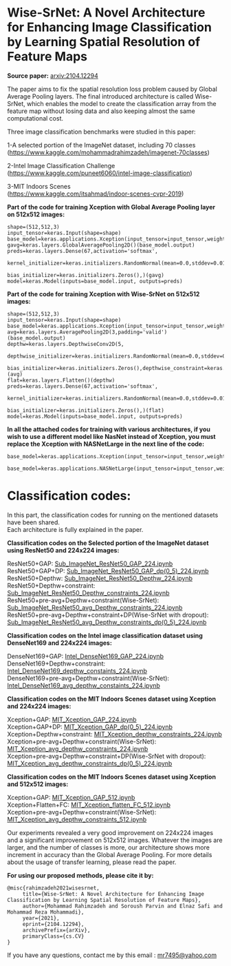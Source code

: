 # Wise-SrNet: A Novel Architecture for Enhancing Image Classification by Learning Spatial Resolution of Feature Maps

**Source paper:** [arxiv:2104.12294](https://arxiv.org/abs/2104.12294)

The paper aims to fix the spatial resolution loss problem caused by Global Average Pooling layers. The final introduced architecture is called Wise-SrNet, which enables the model to create the classification array from the feature map without losing data and also keeping almost the same computational cost.

Three image classification benchmarks were studied in this paper:

1-A selected portion of the ImageNet dataset, including 70 classes </br> (https://www.kaggle.com/mohammadrahimzadeh/imagenet-70classes)

2-Intel Image Classification Challenge  </br> (https://www.kaggle.com/puneet6060/intel-image-classification) </br> 

3-MIT Indoors Scenes  </br> (https://www.kaggle.com/itsahmad/indoor-scenes-cvpr-2019) </br> 

**Part of the code for training Xception with Global Average Pooling layer on 512x512 images:**

```
shape=(512,512,3)
input_tensor=keras.Input(shape=shape)
base_model=keras.applications.Xception(input_tensor=input_tensor,weights='imagenet',include_top=False)
gavg=keras.layers.GlobalAveragePooling2D()(base_model.output)
preds=keras.layers.Dense(67,activation='softmax',
                          kernel_initializer=keras.initializers.RandomNormal(mean=0.0,stddev=0.01),
                          bias_initializer=keras.initializers.Zeros(),)(gavg)
model=keras.Model(inputs=base_model.input, outputs=preds) 
```

**Part of the code for training Xception with Wise-SrNet on 512x512 images:**

```
shape=(512,512,3)
input_tensor=keras.Input(shape=shape)
base_model=keras.applications.Xception(input_tensor=input_tensor,weights='imagenet',include_top=False)
avg=keras.layers.AveragePooling2D(3,padding='valid')(base_model.output)
depthw=keras.layers.DepthwiseConv2D(5,
                                      depthwise_initializer=keras.initializers.RandomNormal(mean=0.0,stddev=0.01),
                                      bias_initializer=keras.initializers.Zeros(),depthwise_constraint=keras.constraints.NonNeg())(avg)
flat=keras.layers.Flatten()(depthw)
preds=keras.layers.Dense(67,activation='softmax',
                          kernel_initializer=keras.initializers.RandomNormal(mean=0.0,stddev=0.01),
                          bias_initializer=keras.initializers.Zeros(),)(flat)
model=keras.Model(inputs=base_model.input, outputs=preds)  
```

**In all the attached codes for training with various architectures, if you wish to use a different model like NasNet instead of Xception, you must replace the Xception with NASNetLarge in the next line of the code:**

```
base_model=keras.applications.Xception(input_tensor=input_tensor,weights='imagenet',include_top=False)

base_model=keras.applications.NASNetLarge(input_tensor=input_tensor,weights='imagenet',include_top=False)
```

# Classification codes:

In this part, the classification codes for running on the mentioned datasets have been shared.</br> 
Each architecture is fully explained in the paper.

**Classification codes on the Selected portion of the ImageNet dataset using ResNet50 and 224x224 images:** 

ResNet50+GAP: [Sub_ImageNet_ResNet50_GAP_224.ipynb](Sub_ImageNet_ResNet50_GAP_224.ipynb) </br> 
ResNet50+GAP+DP: [Sub_ImageNet_ResNet50_GAP_dp(0_5)_224.ipynb](Sub_ImageNet_ResNet50_GAP_dp(0_5)_224.ipynb)</br> 
ResNet50+Depthw: [Sub_ImageNet_ResNet50_Depthw_224.ipynb](Sub_ImageNet_ResNet50_Depthw_224.ipynb)</br> 
ResNet50+Depthw+constraint: [Sub_ImageNet_ResNet50_Depthw_constraints_224.ipynb](Sub_ImageNet_ResNet50_Depthw_constraints_224.ipynb)</br> 
ResNet50+pre-avg+Depthw+constraint(Wise-SrNet): [Sub_ImageNet_ResNet50_avg_Depthw_constraints_224.ipynb](Sub_ImageNet_ResNet50_avg_Depthw_constraints_224.ipynb)</br> 
ResNet50+pre-avg+Depthw+constraint+DP(Wise-SrNet with dropout): [Sub_ImageNet_ResNet50_avg_Depthw_constraints_dp(0_5)_224.ipynb](Sub_ImageNet_ResNet50_avg_Depthw_constraints_dp(0_5)_224.ipynb)


**Classification codes on the Intel image classification dataset using DenseNet169 and 224x224 images:** 

DenseNet169+GAP: [Intel_DenseNet169_GAP_224.ipynb](Intel_DenseNet169_GAP_224.ipynb)</br> 
DenseNet169+Depthw+constraint: [Intel_DenseNet169_depthw_constaints_224.ipynb](Intel_DenseNet169_depthw_constaints_224.ipynb)</br> 
DenseNet169+pre-avg+Depthw+constraint(Wise-SrNet): [Intel_DenseNet169_avg_depthw_constaints_224.ipynb](Intel_DenseNet169_avg_depthw_constaints_224.ipynb)</br> 

**Classification codes on the MIT Indoors Scenes dataset using Xception and 224x224 images:** 

Xception+GAP: [MIT_Xception_GAP_224.ipynb](MIT_Xception_GAP_224.ipynb)</br> 
Xception+GAP+DP: [MIT_Xception_GAP_dp(0_5)_224.ipynb](MIT_Xception_GAP_dp(0_5)_224.ipynb)</br> 
Xception+Depthw+constraint: [MIT_Xception_depthw_constraints_224.ipynb](MIT_Xception_depthw_constraints_224.ipynb)</br> 
Xception+pre-avg+Depthw+constraint(Wise-SrNet): [MIT_Xception_avg_depthw_constraints_224.ipynb](MIT_Xception_avg_depthw_constraints_224.ipynb)</br> 
Xception+pre-avg+Depthw+constraint+DP(Wise-SrNet with dropout): [MIT_Xception_avg_depthw_constraints_dp(0_5)_224.ipynb](MIT_Xception_avg_depthw_constraints_dp(0_5)_224.ipynb)

**Classification codes on the MIT Indoors Scenes dataset using Xception and 512x512 images:** 

Xception+GAP: [MIT_Xception_GAP_512.ipynb](MIT_Xception_GAP_512.ipynb)</br> 
Xception+Flatten+FC: [MIT_Xception_flatten_FC_512.ipynb](MIT_Xception_flatten_FC_512.ipynb)</br> 
Xception+pre-avg+Depthw+constraint(Wise-SrNet): [MIT_Xception_avg_depthw_constraints_512.ipynb](MIT_Xception_avg_depthw_constraints_512.ipynb)</br> 


Our experiments revealed a very good improvement on 224x224 images and a significant improvement on 512x512 images. Whatever the images are larger, and the number of classes is more, our architecture shows more increment in accuracy than the Global Average Pooling. For more details about the usage of transfer learning, please read the paper.


**For using our proposed methods, please cite it by:**
 ```
@misc{rahimzadeh2021wisesrnet,
      title={Wise-SrNet: A Novel Architecture for Enhancing Image Classification by Learning Spatial Resolution of Feature Maps}, 
      author={Mohammad Rahimzadeh and Soroush Parvin and Elnaz Safi and Mohammad Reza Mohammadi},
      year={2021},
      eprint={2104.12294},
      archivePrefix={arXiv},
      primaryClass={cs.CV}
}
 ```

 If you have any questions, contact me by this email : mr7495@yahoo.com
